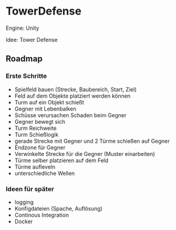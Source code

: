 # TowerDefense

Engine: Unity

Idee: Tower Defense

## Roadmap

### Erste Schritte

- Spielfeld bauen (Strecke, Baubereich, Start, Ziel)
- Feld auf dem Objekte platziert werden können
- Turm auf ein Objekt schießt
- Gegner mit Lebenbalken
- Schüsse verursachen Schaden beim Gegner
- Gegner bewegt sich
- Turm Reichweite
- Turm Schießlogik
- gerade Strecke mit Gegner und 2 Türme schießen auf Gegner  
- Endzone für Gegner
- Verwinkelte Strecke für die Gegner (Muster einarbeiten)
- Türme selber platzieren auf dem Feld
- Türme aufleveln
- unterschiedliche Wellen

### Ideen für später

- logging 
- Konfigdateien (Spache, Auflösung)
- Continous Integration
- Docker 

